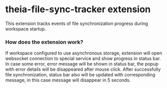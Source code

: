 # theia-file-sync-tracker extension

This extension tracks events of file synchronization progress during workspace startup.

### How does the extension work?

If workspace configured to use asynchronous storage, extension will open websocket connection to special service and show progress in status bar. In case some error, error message will be shown in status bar, the popup with error details will be disappeared after mouse click. After successfully file synchronization, status bar also will be updated with corresponding message, in this case message will disappear in 5 seconds.




